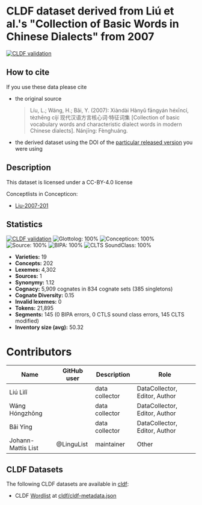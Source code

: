 # CLDF dataset derived from Liú et al.'s "Collection of Basic Words in Chinese Dialects" from 2007

[![CLDF validation](https://github.com/lexibank/liusinitic/workflows/CLDF-validation/badge.svg)](https://github.com/lexibank/liusinitic/actions?query=workflow%3ACLDF-validation)

## How to cite

If you use these data please cite
- the original source
  > Líu, L.; Wáng, H.; Bǎi, Y. (2007): Xiàndài Hànyǔ fāngyán héxīncí, tèzhēng cíjí 现代汉语方言核心词·特征词集 [Collection of basic vocabulary words and characteristic dialect words in modern Chinese dialects]. Nánjīng: Fènghuáng.
- the derived dataset using the DOI of the [particular released version](../../releases/) you were using

## Description


This dataset is licensed under a CC-BY-4.0 license


Conceptlists in Concepticon:
- [Liu-2007-201](https://concepticon.clld.org/contributions/Liu-2007-201)
## Statistics


[![CLDF validation](https://github.com/lexibank/liusinitic/workflows/CLDF-validation/badge.svg)](https://github.com/lexibank/liusinitic/actions?query=workflow%3ACLDF-validation)
![Glottolog: 100%](https://img.shields.io/badge/Glottolog-100%25-brightgreen.svg "Glottolog: 100%")
![Concepticon: 100%](https://img.shields.io/badge/Concepticon-100%25-brightgreen.svg "Concepticon: 100%")
![Source: 100%](https://img.shields.io/badge/Source-100%25-brightgreen.svg "Source: 100%")
![BIPA: 100%](https://img.shields.io/badge/BIPA-100%25-brightgreen.svg "BIPA: 100%")
![CLTS SoundClass: 100%](https://img.shields.io/badge/CLTS%20SoundClass-100%25-brightgreen.svg "CLTS SoundClass: 100%")

- **Varieties:** 19
- **Concepts:** 202
- **Lexemes:** 4,302
- **Sources:** 1
- **Synonymy:** 1.12
- **Cognacy:** 5,909 cognates in 834 cognate sets (385 singletons)
- **Cognate Diversity:** 0.15
- **Invalid lexemes:** 0
- **Tokens:** 21,895
- **Segments:** 145 (0 BIPA errors, 0 CTLS sound class errors, 145 CLTS modified)
- **Inventory size (avg):** 50.32

# Contributors

Name | GitHub user | Description | Role
--- | --- | --- | ---
Liú Lìlǐ | | data collector | DataCollector, Editor, Author
Wáng Hóngzhōng | | data collector | DataCollector, Editor, Author
Bǎi Yíng | | data collector | DataCollector, Editor, Author
Johann-Mattis List | @LinguList | maintainer | Other




## CLDF Datasets

The following CLDF datasets are available in [cldf](cldf):

- CLDF [Wordlist](https://github.com/cldf/cldf/tree/master/modules/Wordlist) at [cldf/cldf-metadata.json](cldf/cldf-metadata.json)